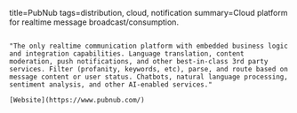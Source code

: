 title=PubNub
tags=distribution, cloud, notification
summary=Cloud platform for realtime message broadcast/consumption.
~~~~~~

"The only realtime communication platform with embedded business logic and integration capabilities. Language translation, content moderation, push notifications, and other best-in-class 3rd party services. Filter (profanity, keywords, etc), parse, and route based on message content or user status. Chatbots, natural language processing, sentiment analysis, and other AI-enabled services."

[Website](https://www.pubnub.com/)
